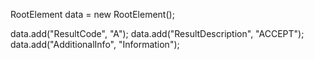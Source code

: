 RootElement data = new RootElement();

data.add("ResultCode", "A");
data.add("ResultDescription", "ACCEPT");
data.add("AdditionalInfo", "Information");
